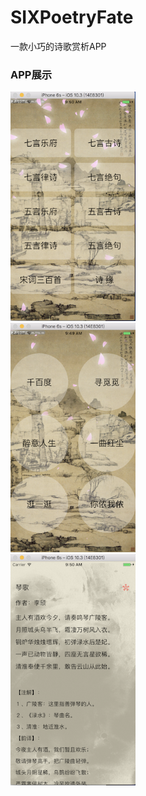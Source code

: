 # SIXPoetryFate
一款小巧的诗歌赏析APP


<h3>APP展示</h3>

<div>
<img src="./images/home-right.png" width=200></img>
</div>

<div>
<img src="./images/home-left.png" width=200></img>
</div>

<div>
<img src="./images/poetry.png" width=200></img>
</div>
